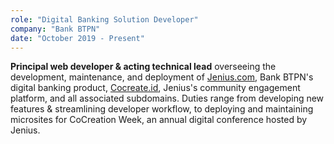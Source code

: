 ```yaml
---
role: "Digital Banking Solution Developer"
company: "Bank BTPN"
date: "October 2019 - Present"
---
```

**Principal web developer & acting technical lead** overseeing the development, maintenance, and deployment of [Jenius.com](https://www.jenius.com "Jenius.com"), Bank BTPN's digital banking product, [Cocreate.id](https://www.cocreate.id "Cocreate.id"), Jenius's community engagement platform, and all associated subdomains. Duties range from developing new features & streamlining developer workflow, to deploying and maintaining microsites for CoCreation Week, an annual digital conference hosted by Jenius.